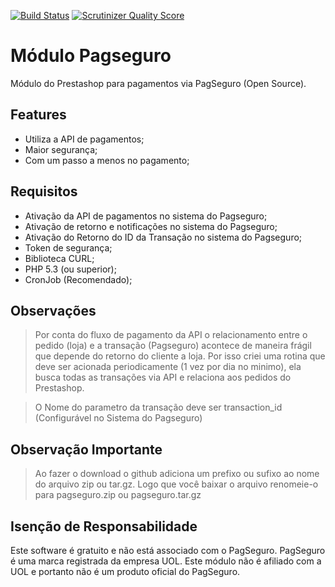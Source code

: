 [![Build Status](https://travis-ci.org/dlanileonardo/pagseguro.png)](https://travis-ci.org/dlanileonardo/pagseguro)
[![Scrutinizer Quality Score](https://scrutinizer-ci.com/g/dlanileonardo/pagseguro/badges/quality-score.png?s=4efe7bb52542ff5f25d10a6684daea43905d9b5a)](https://scrutinizer-ci.com/g/dlanileonardo/pagseguro/)

Módulo Pagseguro
================

Módulo do Prestashop para pagamentos via PagSeguro (Open Source).

Features
--------

* Utiliza a API de pagamentos;
* Maior segurança;
* Com um passo a menos no pagamento;

Requisitos
----------

* Ativação da API de pagamentos no sistema do Pagseguro;
* Ativação de retorno e notificações no sistema do Pagseguro;
* Ativação do Retorno do ID da Transação no sistema do Pagseguro;
* Token de segurança;
* Biblioteca CURL;
* PHP 5.3 (ou superior);
* CronJob (Recomendado);

Observações
------------

> Por conta do fluxo de pagamento da API o relacionamento entre o pedido (loja) e a transação (Pagseguro)
> acontece de maneira frágil que depende do retorno do cliente a loja.
> Por isso criei uma rotina que deve ser acionada periodicamente (1 vez por dia no minimo), ela busca
> todas as transações via API e relaciona aos pedidos do Prestashop.

> O Nome do parametro da transação deve ser transaction_id (Configurável no Sistema do Pagseguro)

Observação Importante
---------------------

> Ao fazer o download o github adiciona um prefixo ou sufixo ao nome do arquivo zip ou tar.gz.
> Logo que você baixar o arquivo renomeie-o para pagseguro.zip ou pagseguro.tar.gz

Isenção de Responsabilidade
---------------------------

Este software é gratuito e não está associado com o PagSeguro. PagSeguro é uma marca registrada da empresa UOL. Este módulo não é afiliado com a UOL e portanto não é um produto oficial do PagSeguro.
